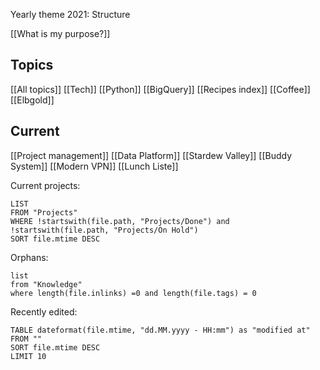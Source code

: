 Yearly theme 2021: Structure

[[What is my purpose?]]

## Topics
[[All topics]]
[[Tech]] [[Python]] [[BigQuery]]
[[Recipes index]]
[[Coffee]] [[Elbgold]]

## Current

[[Project management]]
[[Data Platform]]
[[Stardew Valley]]
[[Buddy System]]
[[Modern VPN]]
[[Lunch Liste]]

Current projects:
```dataview
LIST
FROM "Projects"
WHERE !startswith(file.path, "Projects/Done") and !startswith(file.path, "Projects/On Hold")
SORT file.mtime DESC
```





Orphans:
```dataview
list
from "Knowledge"
where length(file.inlinks) =0 and length(file.tags) = 0
```

Recently edited:
```dataview
TABLE dateformat(file.mtime, "dd.MM.yyyy - HH:mm") as "modified at"
FROM ""
SORT file.mtime DESC
LIMIT 10
```
